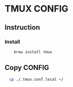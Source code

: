 # TMUX CONFIG

## Instruction

### Install

```bash
    brew install tmux

```

## Copy CONFIG

```bash
  cp ./.tmux.conf.local ~/
```
